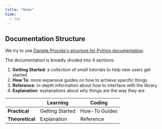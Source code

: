 ```yaml
---
title: "Home"
hide:
  - toc
---
```


## Documentation Structure

We try to use [Daniele Procida's structure for Python documentation](https://docs.divio.com/documentation-system/).

The documentation is broadly divided into 4 sections:

1. **Getting Started**: a collection of small tutorials to help new users get started
2. **How To**: more expansive guides on how to achieve specific things
3. **Reference**: in-depth information about how to interface with the library
4. **Explanation**: explanations about *why* things are the way they are

|                 | Learning        | Coding        |
| --------------- | --------------- | ------------- |
| **Practical**   | Getting Started | How-To Guides |
| **Theoretical** | Explanation     | Reference     |
